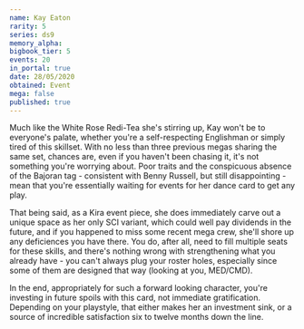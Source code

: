 ```yaml
---
name: Kay Eaton
rarity: 5
series: ds9
memory_alpha:
bigbook_tier: 5
events: 20
in_portal: true
date: 28/05/2020
obtained: Event
mega: false
published: true
---
```


Much like the White Rose Redi-Tea she's stirring up, Kay won't be to everyone's palate, whether you're a self-respecting Englishman or simply tired of this skillset. With no less than three previous megas sharing the same set, chances are, even if you haven't been chasing it, it's not something you're worrying about. Poor traits and the conspicuous absence of the Bajoran tag - consistent with Benny Russell, but still disappointing - mean that you're essentially waiting for events for her dance card to get any play.

That being said, as a Kira event piece, she does immediately carve out a unique space as her only SCI variant, which could well pay dividends in the future, and if you happened to miss some recent mega crew, she'll shore up any deficiences you have there. You do, after all, need to fill multiple seats for these skills, and there's nothing wrong with strengthening what you already have - you can't always plug your roster holes, especially since some of them are designed that way (looking at you, MED/CMD).

In the end, appropriately for such a forward looking character, you're investing in future spoils with this card, not immediate gratification. Depending on your playstyle, that either makes her an investment sink, or a source of incredible satisfaction six to twelve months down the line.
